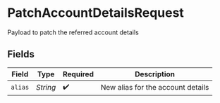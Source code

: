 # PatchAccountDetailsRequest

Payload to patch the referred account details


## Fields

| Field                             | Type                              | Required                          | Description                       |
| --------------------------------- | --------------------------------- | --------------------------------- | --------------------------------- |
| `alias`                           | *String*                          | :heavy_check_mark:                | New alias for the account details |